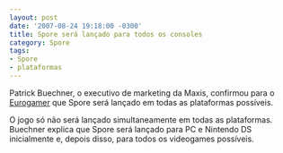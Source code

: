 ```yaml
---
layout: post
date: '2007-08-24 19:18:00 -0300'
title: Spore será lançado para todos os consoles
category: Spore
tags:
- Spore
- plataformas
---
```

Patrick Buechner, o executivo de marketing da Maxis, confirmou para o [Eurogamer](http://www.eurogamer.net/article.php?article_id=82015) que Spore será lançado em todas as plataformas possíveis.

O jogo só não será lançado simultaneamente em todas as plataformas. Buechner explica que Spore será lançado para PC e Nintendo DS inicialmente e, depois disso, para todos os videogames possíveis.
